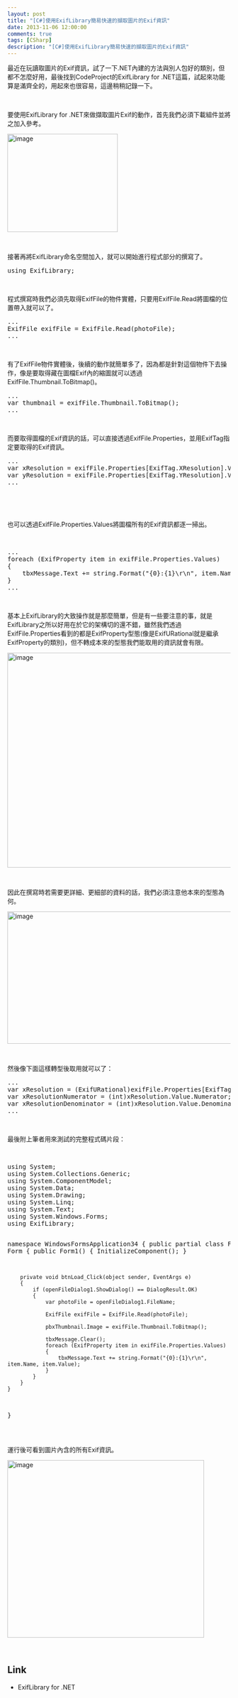 ```yaml
---
layout: post
title: "[C#]使用ExifLibrary簡易快速的擷取圖片的Exif資訊"
date: 2013-11-06 12:00:00
comments: true
tags: [CSharp]
description: "[C#]使用ExifLibrary簡易快速的擷取圖片的Exif資訊"
---
```

<p>
	最近在玩讀取圖片的Exif資訊，試了一下.NET內建的方法與別人包好的類別，但都不怎麼好用，最後找到CodeProject的ExifLibrary for .NET這篇，試起來功能算是滿齊全的，用起來也很容易，這邊稍稍記錄一下。</p>
<p>
	 </p>
<p>
	要使用ExifLibrary for .NET來做擷取圖片Exif的動作，首先我們必須下載組件並將之加入參考。</p>
<p>
	<img alt="image" border="0" height="221" src="\images\posts\3928a5c4-219a-42fc-b7b0-f49154744c4b\image_thumb.png" style="border-bottom: 0px; border-left: 0px; border-top: 0px; border-right: 0px" width="249" /></p>
<p>
	 </p>
<p>
	接著再將ExifLibrary命名空間加入，就可以開始進行程式部分的撰寫了。</p>
<div class="wlWriterSmartContent" id="scid:812469c5-0cb0-4c63-8c15-c81123a09de7:1b44b481-1de5-4c9a-b0c3-4cc1c492bb2b" style="padding-bottom: 0px; margin: 0px; padding-left: 0px; padding-right: 0px; display: inline; float: none; padding-top: 0px">
	<pre class="c#" name="code">
using ExifLibrary;</pre>
</div>
<p>
	 </p>
<p>
	程式撰寫時我們必須先取得ExifFile的物件實體，只要用ExifFile.Read將圖檔的位置帶入就可以了。</p>
<div class="wlWriterSmartContent" id="scid:812469c5-0cb0-4c63-8c15-c81123a09de7:4bb8c277-d0b5-40c1-ad86-94782b42a6ba" style="padding-bottom: 0px; margin: 0px; padding-left: 0px; padding-right: 0px; display: inline; float: none; padding-top: 0px">
	<pre class="c#" name="code">
...
ExifFile exifFile = ExifFile.Read(photoFile);
...</pre>
</div>
<p>
	 </p>
<p>
	有了ExifFile物件實體後，後續的動作就簡單多了，因為都是針對這個物件下去操作，像是要取得藏在圖檔Exif內的縮圖就可以透過ExifFile.Thumbnail.ToBitmap()。</p>
<div class="wlWriterSmartContent" id="scid:812469c5-0cb0-4c63-8c15-c81123a09de7:91aee9f8-0f93-4fef-9a25-f9c22a5f52ac" style="padding-bottom: 0px; margin: 0px; padding-left: 0px; padding-right: 0px; display: inline; float: none; padding-top: 0px">
	<pre class="c#" name="code">
...
var thumbnail = exifFile.Thumbnail.ToBitmap();
...</pre>
</div>
<p>
	 </p>
<p>
	而要取得圖檔的Exif資訊的話，可以直接透過ExifFile.Properties，並用ExifTag指定要取得的Exif資訊。</p>
<div class="wlWriterSmartContent" id="scid:812469c5-0cb0-4c63-8c15-c81123a09de7:8b37ead2-caa9-46aa-97c1-43c5e433969f" style="padding-bottom: 0px; margin: 0px; padding-left: 0px; padding-right: 0px; display: inline; float: none; padding-top: 0px">
	<pre class="c#" name="code">
...
var xResolution = exifFile.Properties[ExifTag.XResolution].Value;
var yResolution = exifFile.Properties[ExifTag.YResolution].Value;
...</pre>
</div>
<p>
	 </p>
<p>
	 </p>
<p>
	也可以透過ExifFile.Properties.Values將圖檔所有的Exif資訊都逐一掃出。</p>
<p>
	 </p>
<div class="wlWriterSmartContent" id="scid:812469c5-0cb0-4c63-8c15-c81123a09de7:f506e2ea-fad3-476c-b657-fca6789e3024" style="padding-bottom: 0px; margin: 0px; padding-left: 0px; padding-right: 0px; display: inline; float: none; padding-top: 0px">
	<pre class="c#" name="code">
...
foreach (ExifProperty item in exifFile.Properties.Values)
{
	tbxMessage.Text += string.Format("{0}:{1}\r\n", item.Name, item.Value);
}
...</pre>
</div>
<p>
	 </p>
<p>
	基本上ExifLibrary的大致操作就是那麼簡單，但是有一些要注意的事，就是ExifLibrary之所以好用在於它的架構切的還不錯，雖然我們透過ExifFile.Properties看到的都是ExifProperty型態(像是ExifURational就是繼承ExifProperty的類別)，但不轉成本來的型態我們能取用的資訊就會有限。</p>
<p>
	<img alt="image" border="0" height="484" src="\images\posts\3928a5c4-219a-42fc-b7b0-f49154744c4b\image_thumb_1.png" style="border-bottom: 0px; border-left: 0px; border-top: 0px; border-right: 0px" width="620" /></p>
<p>
	 </p>
<p>
	因此在撰寫時若需要更詳細、更細部的資料的話，我們必須注意他本來的型態為何。</p>
<p>
	<img alt="image" border="0" height="298" src="\images\posts\3928a5c4-219a-42fc-b7b0-f49154744c4b\image_thumb_2.png" style="border-bottom: 0px; border-left: 0px; border-top: 0px; border-right: 0px" width="644" /></p>
<p>
	 </p>
<p>
	然後像下面這樣轉型後取用就可以了：</p>
<div class="wlWriterSmartContent" id="scid:812469c5-0cb0-4c63-8c15-c81123a09de7:93ee647e-9702-4c67-85dc-a19c7b892cb1" style="padding-bottom: 0px; margin: 0px; padding-left: 0px; padding-right: 0px; display: inline; float: none; padding-top: 0px">
	<pre class="c#" name="code">
...
var xResolution = (ExifURational)exifFile.Properties[ExifTag.XResolution];
var xResolutionNumerator = (int)xResolution.Value.Numerator;
var xResolutionDenominator = (int)xResolution.Value.Denominator;
...</pre>
</div>
<p>
	 </p>
<p>
	最後附上筆者用來測試的完整程式碼片段：</p>
<p>
	 </p>
<div class="wlWriterSmartContent" id="scid:812469c5-0cb0-4c63-8c15-c81123a09de7:0c820021-b43d-4571-a876-5ae2f2e42a3d" style="padding-bottom: 0px; margin: 0px; padding-left: 0px; padding-right: 0px; display: inline; float: none; padding-top: 0px">
	<pre class="c#" name="code">
using System;
using System.Collections.Generic;
using System.ComponentModel;
using System.Data;
using System.Drawing;
using System.Linq;
using System.Text;
using System.Windows.Forms;
using ExifLibrary;

namespace WindowsFormsApplication34
{
	public partial class Form1 : Form
	{
		public Form1()
		{
			InitializeComponent();
		}

		private void btnLoad_Click(object sender, EventArgs e)
		{
			if (openFileDialog1.ShowDialog() == DialogResult.OK)
			{
				var photoFile = openFileDialog1.FileName;

				ExifFile exifFile = ExifFile.Read(photoFile);

				pbxThumbnail.Image = exifFile.Thumbnail.ToBitmap();

				tbxMessage.Clear();
				foreach (ExifProperty item in exifFile.Properties.Values)
				{
					tbxMessage.Text += string.Format("{0}:{1}\r\n", item.Name, item.Value);
				}
			}
		}
	}
}</pre>
</div>
<p>
	 </p>
<p>
	運行後可看到圖片內含的所有Exif資訊。</p>
<p>
	<img alt="image" border="0" height="400" src="\images\posts\3928a5c4-219a-42fc-b7b0-f49154744c4b\image_thumb_4.png" style="border-bottom: 0px; border-left: 0px; border-top: 0px; border-right: 0px" width="444" /></p>
<p>
	 </p>
<h2>
	Link</h2>
<ul>
	<li>
		ExifLibrary for .NET</li>
</ul>
